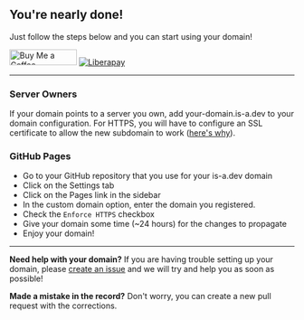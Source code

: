 ## You're nearly done!
Just follow the steps below and you can start using your domain!

<a href="https://www.buymeacoffee.com/phenax" target="_blank"><img src="https://cdn.buymeacoffee.com/buttons/default-orange.png" alt="Buy Me a Coffee" height="28" width="119"></a> <a href="https://liberapay.com/phenax" target="_blank"><img src="https://img.shields.io/badge/liberapay-donate-yellow.svg?style=for-the-badge" alt="Liberapay"></a>

---

### Server Owners
If your domain points to a server you own, add your-domain.is-a.dev to your domain configuration. For HTTPS, you will have to configure an SSL certificate to allow the new subdomain to work ([here's why](https://get.dev/#:~:text=The%20.dev%20top%2Dlevel%20domain%20is%20included%20on%20the%20HSTS%20preload%20list%2C%20making%20HTTPS%20required%20on%20all%20connections%20to%20.dev%20websites%20and%20pages%20without%20needing%20individual%20HSTS%20registration%20or%20configuration.%20Security%20is%20built%20in.)).

### GitHub Pages
- Go to your GitHub repository that you use for your is-a.dev domain
- Click on the Settings tab
- Click on the Pages link in the sidebar
- In the custom domain option, enter the domain you registered.
- Check the `Enforce HTTPS` checkbox
- Give your domain some time (~24 hours) for the changes to propagate
- Enjoy your domain!

---

**Need help with your domain?** If you are having trouble setting up your domain, please [create an issue](https://github.com/is-a-dev/register/issues/new/choose) and we will try and help you as soon as possible!

**Made a mistake in the record?** Don't worry, you can create a new pull request with the corrections.
